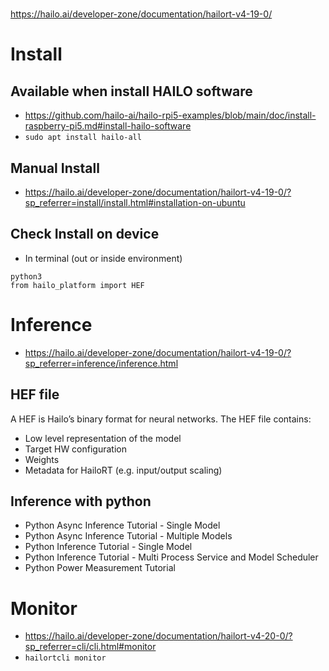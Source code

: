 # 
https://hailo.ai/developer-zone/documentation/hailort-v4-19-0/

# Install
## Available when install HAILO software
+ https://github.com/hailo-ai/hailo-rpi5-examples/blob/main/doc/install-raspberry-pi5.md#install-hailo-software
+ `sudo apt install hailo-all`
## Manual Install
+ https://hailo.ai/developer-zone/documentation/hailort-v4-19-0/?sp_referrer=install/install.html#installation-on-ubuntu

## Check Install on device 
+ In terminal (out or inside environment)
```
python3
from hailo_platform import HEF
```

# Inference
+ https://hailo.ai/developer-zone/documentation/hailort-v4-19-0/?sp_referrer=inference/inference.html
## HEF file
A HEF is Hailo’s binary format for neural networks. The HEF file contains:
+ Low level representation of the model
+ Target HW configuration
+ Weights
+ Metadata for HailoRT (e.g. input/output scaling)

## Inference with python
+ Python Async Inference Tutorial - Single Model
+ Python Async Inference Tutorial - Multiple Models
+ Python Inference Tutorial - Single Model
+ Python Inference Tutorial - Multi Process Service and Model Scheduler
+ Python Power Measurement Tutorial

# Monitor
+ https://hailo.ai/developer-zone/documentation/hailort-v4-20-0/?sp_referrer=cli/cli.html#monitor
+ `hailortcli monitor`